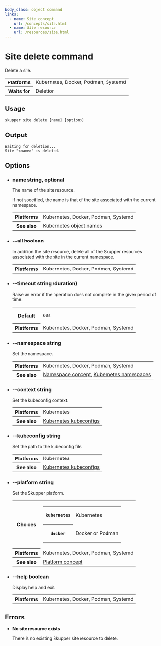 ```yaml
---
body_class: object command
links:
  - name: Site concept
    url: /concepts/site.html
  - name: Site resource
    url: /resources/site.html
---
```


# Site delete command

<section>

Delete a site.

<table class="fields"><tr><th>Platforms</th><td>Kubernetes, Docker, Podman, Systemd</td><tr><th>Waits for</th><td>Deletion</td></table>

</section>

<section>

## Usage

~~~ shell
skupper site delete [name] [options]
~~~

</section>

<section>

## Output

~~~ console
Waiting for deletion...
Site "<name>" is deleted.
~~~

</section>

<section>

## Options

- <h3 id="name">name <span class="attribute-info">string, optional</span></h3>

  The name of the site resource.
  
  If not specified, the name is that of the site
  associated with the current namespace.

  <table class="fields"><tr><th>Platforms</th><td>Kubernetes, Docker, Podman, Systemd</td><tr><th>See also</th><td><a href="https://kubernetes.io/docs/concepts/overview/working-with-objects/names/">Kubernetes object names</a></td></table>

- <h3 id="all">--all <span class="attribute-info">boolean</span></h3>

  In addition the site resource, delete all of the Skupper
  resources associated with the site in the current
  namespace.

  <table class="fields"><tr><th>Platforms</th><td>Kubernetes, Docker, Podman, Systemd</td></table>

- <h3 id="timeout">--timeout <span class="attribute-info">string (duration)</span></h3>

  Raise an error if the operation does not complete in the given
  period of time.

  <table class="fields"><tr><th>Default</th><td><p><code>60s</code></p>
  </td><tr><th>Platforms</th><td>Kubernetes, Docker, Podman, Systemd</td></table>

- <h3 id="namespace">--namespace <span class="attribute-info">string</span></h3>

  Set the namespace.

  <table class="fields"><tr><th>Platforms</th><td>Kubernetes, Docker, Podman, Systemd</td><tr><th>See also</th><td><a href="/concepts/namespace.html">Namespace concept</a>, <a href="https://kubernetes.io/docs/concepts/overview/working-with-objects/namespaces/">Kubernetes namespaces</a></td></table>

- <h3 id="context">--context <span class="attribute-info">string</span></h3>

  Set the kubeconfig context.

  <table class="fields"><tr><th>Platforms</th><td>Kubernetes</td><tr><th>See also</th><td><a href="https://kubernetes.io/docs/concepts/configuration/organize-cluster-access-kubeconfig/">Kubernetes kubeconfigs</a></td></table>

- <h3 id="kubeconfig">--kubeconfig <span class="attribute-info">string</span></h3>

  Set the path to the kubeconfig file.

  <table class="fields"><tr><th>Platforms</th><td>Kubernetes</td><tr><th>See also</th><td><a href="https://kubernetes.io/docs/concepts/configuration/organize-cluster-access-kubeconfig/">Kubernetes kubeconfigs</a></td></table>

- <h3 id="platform">--platform <span class="attribute-info">string</span></h3>

  Set the Skupper platform.

  <table class="fields"><tr><th>Choices</th><td><table class="choices"><tr><th><code>kubernetes</code></th><td><p>Kubernetes</p>
  </td></tr><tr><th><code>docker</code></th><td><p>Docker or Podman</p>
  </td></tr></table></td><tr><th>Platforms</th><td>Kubernetes, Docker, Podman, Systemd</td><tr><th>See also</th><td><a href="/concepts/platform.html">Platform concept</a></td></table>

- <h3 id="help">--help <span class="attribute-info">boolean</span></h3>

  Display help and exit.

  <table class="fields"><tr><th>Platforms</th><td>Kubernetes, Docker, Podman, Systemd</td></table>

</section>

<section>

## Errors

- **No site resource exists**

  There is no existing Skupper site resource to delete.

</section>
